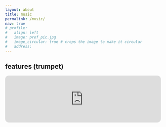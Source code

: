 ```yaml
---
layout: about
title: music
permalink: /music/
nav: true
# profile:
#   align: left
#   image: prof_pic.jpg
#   image_circular: true # crops the image to make it circular
#   address: 
---
```


## features (trumpet)

<iframe style="border-radius:12px" src="https://open.spotify.com/embed/track/67aQefS0bpWqtRULPM3X46?utm_source=generator&theme=0" width="100%" height="152" frameBorder="0" allowfullscreen="" allow="autoplay; clipboard-write; encrypted-media; fullscreen; picture-in-picture" loading="lazy"></iframe>


